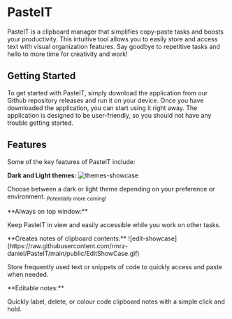 # PasteIT
PasteIT is a clipboard manager that simplifies copy-paste tasks and boosts your productivity. This intuitive tool allows you to easily store and access text with visual organization features. Say goodbye to repetitive tasks and hello to more time for creativity and work!

## Getting Started
To get started with PasteIT, simply download the application from our Github repository releases and run it on your device. Once you have downloaded the application, you can start using it right away. The application is designed to be user-friendly, so you should not have any trouble getting started.

## Features
Some of the key features of PasteIT include:

**Dark and Light themes:** 
![themes-showcase](https://raw.githubusercontent.com/rmrz-daniel/PasteIT/main/public/ThemesShowcase.gif)
<p> Choose between a dark or light theme depending on your preference or environment.  <sub>Potentially more coming!</sub> </p>
**Always on top window:** <p> Keep PasteIT in view and easily accessible while you work on other tasks. </p>
**Creates notes of clipboard contents:** 
![edit-showcase](https://raw.githubusercontent.com/rmrz-daniel/PasteIT/main/public/EditShowCase.gif)
<p> Store frequently used text or snippets of code to quickly access and paste when needed. </p>
**Editable notes:** <p> Quickly label, delete, or colour code clipboard notes with a simple click and hold. </p>
